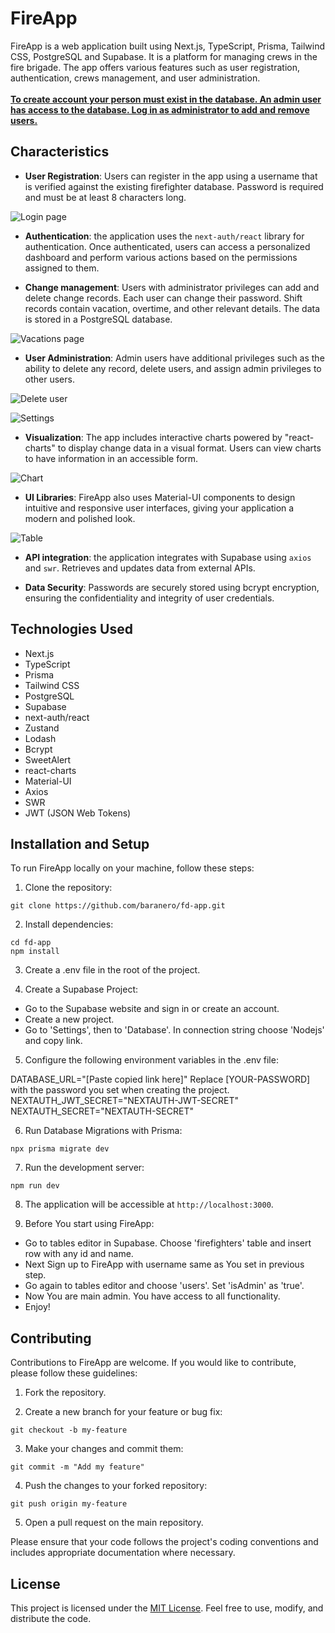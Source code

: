 # FireApp

FireApp is a web application built using Next.js, TypeScript, Prisma, Tailwind CSS, PostgreSQL and Supabase. It is a platform for managing crews in the fire brigade. The app offers various features such as user registration, authentication, crews management, and user administration.</br></br>
<b><u>To create account your person must exist in the database. An admin user has access to the database. Log in as administrator to add and remove users.</u></b>

## Characteristics

- **User Registration**: Users can register in the app using a username that is verified against the existing firefighter database. Password is required and must be at least 8 characters long.

![Login page](images/auth-page.png)

- **Authentication**: the application uses the `next-auth/react` library for authentication. Once authenticated, users can access a personalized dashboard and perform various actions based on the permissions assigned to them.

- **Change management**: Users with administrator privileges can add and delete change records. Each user can change their password. Shift records contain vacation, overtime, and other relevant details. The data is stored in a PostgreSQL database.

![Vacations page](images/vacations-page.png)

- **User Administration**: Admin users have additional privileges such as the ability to delete any record, delete users, and assign admin privileges to other users.

![Delete user](images/swal-example.png) </br>

![Settings](images/settings-modal.png)

- **Visualization**: The app includes interactive charts powered by "react-charts" to display change data in a visual format. Users can view charts to have information in an accessible form.

![Chart](images/normal-user-access-2.png)

- **UI Libraries**: FireApp also uses Material-UI components to design intuitive and responsive user interfaces, giving your application a modern and polished look.

![Table](images/vacations-delete-record.png)

- **API integration**: the application integrates with Supabase using `axios` and `swr`. Retrieves and updates data from external APIs.

- **Data Security**: Passwords are securely stored using bcrypt encryption, ensuring the confidentiality and integrity of user credentials.

## Technologies Used

- Next.js
- TypeScript
- Prisma
- Tailwind CSS
- PostgreSQL
- Supabase
- next-auth/react
- Zustand
- Lodash
- Bcrypt
- SweetAlert
- react-charts
- Material-UI
- Axios
- SWR
- JWT (JSON Web Tokens)

## Installation and Setup

To run FireApp locally on your machine, follow these steps:

1. Clone the repository:

`git clone https://github.com/baranero/fd-app.git`


2. Install dependencies:

`cd fd-app` </br>
`npm install`

3. Create a .env file in the root of the project.

4. Create a Supabase Project:

- Go to the Supabase website and sign in or create an account.</br>
- Create a new project.
- Go to 'Settings', then to 'Database'. In connection string choose 'Nodejs' and copy link.

5. Configure the following environment variables in the .env file:

DATABASE_URL="[Paste copied link here]" Replace [YOUR-PASSWORD] with the password you set when creating the project.</br>
NEXTAUTH_JWT_SECRET="NEXTAUTH-JWT-SECRET"</br>
NEXTAUTH_SECRET="NEXTAUTH-SECRET"

6. Run Database Migrations with Prisma:

`npx prisma migrate dev`

7. Run the development server:

`npm run dev`

8. The application will be accessible at `http://localhost:3000`.

9. Before You start using FireApp:

- Go to tables editor in Supabase. Choose 'firefighters' table and insert row with any id and name.
- Next Sign up to FireApp with username same as You set in previous step.
- Go again to tables editor and choose 'users'. Set 'isAdmin' as 'true'.
- Now You are main admin. You have access to all functionality.
- Enjoy!

## Contributing

Contributions to FireApp are welcome. If you would like to contribute, please follow these guidelines:

1. Fork the repository.

2. Create a new branch for your feature or bug fix:

`git checkout -b my-feature`

3. Make your changes and commit them:

`git commit -m "Add my feature"`

4. Push the changes to your forked repository:

`git push origin my-feature`

5. Open a pull request on the main repository.

Please ensure that your code follows the project's coding conventions and includes appropriate documentation where necessary.

## License

This project is licensed under the [MIT License](https://opensource.org/licenses/MIT). Feel free to use, modify, and distribute the code.
